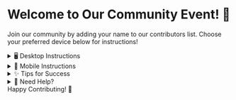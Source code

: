 # Welcome to Our Community Event! 🎉

Join our community by adding your name to our contributors list. Choose your preferred device below for instructions!

<details>
<summary>🖥️ Desktop Instructions</summary>

### 1. Fork the Repository
![Fork button location](https://github.com/user-attachments/assets/8804613b-5ad8-4081-b1b1-53cf8e0224e1)
- Click the **Fork** button in the top-right corner of this page
- Confirm creating the fork
- Wait for the repository to be forked to your account

### 2. Add Your Name
![Editing file](https://github.com/user-attachments/assets/402b5b0a-99ed-48a4-a93a-e37ebe5b8e65)
- Navigate to the `CONTRIBUTORS.md` file
- Click the ✏️ (Edit) button
- Add your name to the list in the following format:
```markdown
- Your username
```
- Scroll down and click **Commit changes**
  - Add a commit message: "Add [your-name] to contributors list"
  - Select "Commit directly to the main branch"
  - Click "Commit changes"

### 3. Create Pull Request
![Creating PR](https://github.com/user-attachments/assets/543c34c0-a6cf-4d0b-b447-5a51b1e70a16)
- Go to the "Pull Requests" section
- Click the green "New Pull Request" button
- Add a title: "Add [your-name] to contributors list"
- Add `@race-of-sloths` to the description
- Click "Create Pull Request"
</details>

<details>
<summary>📱 Mobile Instructions</summary>

### 1. Fork the Repository
![Mobile fork location](https://github.com/user-attachments/assets/333f631b-ee46-4c6c-b58b-3e5910c08dc4)
- Click the **Fork** button in the top left corner
- Confirm creating the fork
- Wait for the repository to be forked to your account

### 2. Add Your Name
![Mobile editing file](https://github.com/user-attachments/assets/e9e6769d-7cab-45fc-acfa-a2045be62833)
- Navigate to the `CONTRIBUTORS.md` file
- Tap the three dots icon. Click on "Edit in place"
- Add your name to the list using the next format:
```markdown
- Your username
```
- Scroll down and tap "Commit changes"
  - Add the commit message
  - Select "Commit directly to the main branch"
  - Tap "Commit changes"

### 3. Create Pull Request
![Creating the PR](https://github.com/user-attachments/assets/dc1eb724-a859-4f55-bf78-e8c028a1d054)
- Go to the "Pull Requests" section. You may need to click on three dots first.
- Click the green "New" button
- Add a title: "Add [your-name] to contributors list"
- Add `@race-of-sloths` to the description
- Click "Create Pull Request"
</details>

<details>
<summary>✨ Tips for Success</summary>

- Make sure your name isn't already in the list
- Follow the exact formatting shown above
- Only modify the `CONTRIBUTORS.md` file
- Create only one PR for your contribution
- Be patient while waiting for review
</details>

<details>
<summary>🤔 Need Help?</summary>

If you run into any issues:
1. Check out our [Telegram chat](https://t.me/race_of_sloths_chat)

</details>
Happy Contributing! 🚀
